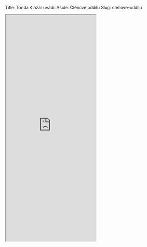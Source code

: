 Title: Tonda Klazar uvádí:
Aside: Členové oddílu
Slug: clenove-oddilu

<div class="pl-1">
    <iframe src="https://clenove.hrbatypes.cz/iframe/clenove-oddilu/" class="w-100 border-0" height="750"></iframe>
</div>
